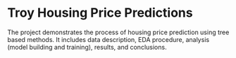 # Troy Housing Price Predictions
The project demonstrates the process of housing price prediction using tree based methods. It includes data description, EDA procedure, analysis (model building and training), results, and conclusions. 
